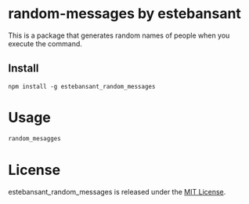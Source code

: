 # random-messages by estebansant

This is a package that generates random names of people when you execute the command.

## Install

```npm
npm install -g estebansant_random_messages
```

# Usage

```bash
random_mesagges
```

# License
estebansant_random_messages is released under the [MIT License](https://opensource.org/licenses/MIT).